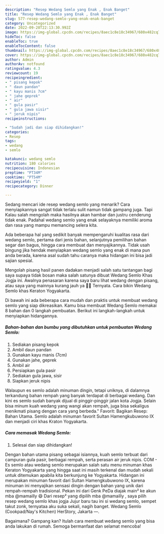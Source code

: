 ```yaml
---
description: "Resep Wedang Semlo yang Enak , Enak Banget"
title: "Resep Wedang Semlo yang Enak , Enak Banget"
slug: 577-resep-wedang-semlo-yang-enak-enak-banget
category: Uncategorized
date: 2022-09-28T22:13:30.992Z
image: https://img-global.cpcdn.com/recipes/8aec1c8e18c34967/680x482cq70/wedang-semlo-foto-resep-utama.jpg
hideToc: false
enableToc: true
enableTocContent: false
thumbnail: https://img-global.cpcdn.com/recipes/8aec1c8e18c34967/680x482cq70/wedang-semlo-foto-resep-utama.jpg
cover: https://img-global.cpcdn.com/recipes/8aec1c8e18c34967/680x482cq70/wedang-semlo-foto-resep-utama.jpg
author: Admin
authorAv: notfound
ratingvalue: 4.3
reviewcount: 19
recipeingredient:
- " pisang kepok"
- " daun pandan"
- " kayu manis 7cm"
- " jahe geprek"
- " air"
- " gula pasir"
- " gula jawa sisir"
- " jeruk nipis"
recipeinstructions:

- "Sudah jadi dan siap dihidangkan!"
categories:
- Resep
tags:
- wedang
- semlo

katakunci: wedang semlo 
nutrition: 180 calories
recipecuisine: Indonesian
preptime: "PT34M"
cooktime: "PT54M"
recipeyield: "1"
recipecategory: Dinner

---
```



Sedang mencari ide resep wedang semlo yang menarik? Cara menyiapkannya sangat tidak terlalu sulit namun tidak gampang juga. Tapi Kalau salah mengolah maka hasilnya akan hambar dan justru cenderung tidak enak. Padahal wedang semlo yang enak selayaknya memiliki aroma dan rasa yang mampu memancing selera kita.


Ada beberapa hal yang sedikit banyak mempengaruhi kualitas rasa dari wedang semlo, pertama dari jenis bahan, selanjutnya pemilihan bahan segar dan bagus, hingga cara membuat dan menyajikannya. Tidak usah bingung jika hendak menyiapkan wedang semlo yang enak di mana pun anda berada, karena asal sudah tahu caranya maka hidangan ini bisa jadi sajian spesial.

Mengolah pisang hasil panen dadakan menjadi salah satu tantangan bagi saya supaya tidak bosan maka salah satunya dibuat Wedang Semlo Khas Jogja ini. Awalnya penasaran karena saya baru lihat wedang dengan pisang, atau saya yang mainnya kurang jauh ya 🤣🤣 Ternyata. Cara bikin Wedang Semlo khas Keraton Yogyakarta.


Di bawah ini ada beberapa cara mudah dan praktis untuk membuat wedang semlo yang siap dikreasikan. Kamu bisa membuat Wedang Semlo memakai 8 bahan dan 0 langkah pembuatan. Berikut ini langkah-langkah untuk menyiapkan hidangannya.

<!--inarticleads1-->

##### Bahan-bahan dan bumbu yang dibutuhkan untuk pembuatan Wedang Semlo:

1. Sediakan  pisang kepok
1. Ambil  daun pandan
1. Gunakan  kayu manis (7cm)
1. Gunakan  jahe, geprek
1. Ambil  air
1. Persiapkan  gula pasir
1. Sediakan  gula jawa, sisir
1. Siapkan  jeruk nipis


Walaupun es semlo adalah minuman dingin, tetapi uniknya, di dalamnya terkandung bahan rempah yang banyak terdapat di berbagai wedang. Dan kini es semlo sudah banyak dijual di pinggir-pinggir jalan kota Jogja. Selain bisa minum kuah wedang yang wangi akan rempah, juga bisa sekaligus menikmati pisang dengan cara yang berbeda.&#34; Favorit: Bagikan Resep: Bahan Utama. Semlo adalah minuman favorit Sultan Hamengkubuwono IX dan menjadi ciri khas Kraton Yogyakarta. 

<!--inarticleads2-->

##### Cara memasak Wedang Semlo:


1. Selesai dan siap dihidangkan!

Dengan bahan utama pisang sebagai isiannya, kuah semlo terbuat dari campuran gula pasir, berbagai rempah, serta perasan air jeruk nipis. COM - Es semlo atau wedang semlo merupakan salah satu menu minuman khas Keraton Yogyakarta yang hingga saat ini masih terkenal dan mudah sekali untuk ditemukan apabila kita berkunjung ke Yogyakarta. Hidangan ini merupakan minuman favorit dari Sultan Hamengkubuwono IX, karena minuman ini menyajikan sensasi dingin dengan bahan yang unik dari rempah-rempah tradisional. Pekan ini dari Genk PeDa diajak main² ke akun mba @mamailly 😄 Dari resep² yang dipilih mba @mamailly , saya pilih resep wedang semlo khas jogja Jujur baru tau ini si wedang semlo, sempet takut zonk, ternyataa aku suka sekali, nagih banget. Wedang Semlo (Cookpad/Nay&#39;s Kitchen) HerStory, Jakarta —. 

Bagaimana? Gampang kan? Itulah cara membuat wedang semlo yang bisa anda lakukan di rumah. Semoga bermanfaat dan selamat mencoba!

